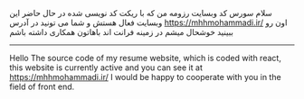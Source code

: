 سلام
سورس کد وبسایت رزومه من که با ریکت کد نویسی شده در حال حاضر این وبسایت فعال هستش و شما می تونید در آدرس https://mhhmohammadi.ir/ اون رو ببینید خوشحال میشم در زمینه فرانت اند باهاتون همکاری داشته باشم

---------------------------------------------

Hello
The source code of my resume website, which is coded with react, this website is currently active and you can see it at https://mhhmohammadi.ir/ I would be happy to cooperate with you in the field of front end.
